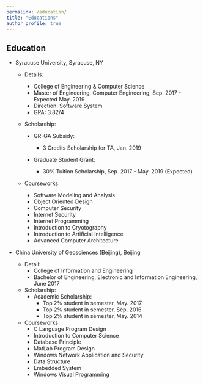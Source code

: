 ```yaml
---
permalink: /education/
title: "Educations"
author_profile: true
---
```


## Education

- Syracuse University, Syracuse, NY

  - Details:

    - College of Engineering & Computer Science
    - Master of Engineering, Computer Engineering, Sep. 2017 - Expected May. 2019
    - Direction: Software System
    - GPA: 3.82/4

  - Scholarship:

    - GR-GA Subsidy:
      - 3 Credits Scholarship for TA, Jan. 2019

    - Graduate Student Grant:
      - 30% Tuition Scholarship, Sep. 2017 - May. 2019 (Expected)

  - Courseworks

    - Software Modeling and Analysis
    - Object Oriented Design
    - Computer Security
    - Internet Security
    - Internet Programming
    - Introduction to Cryotography
    - Introduction to Artificial Intelligence
    - Advanced Computer Architecture

- China University of Geosciences (Beijing), Beijing

  - Detail:
    - College of Information and Engineering
    - Bachelor of Engineering, Electronic and Information Engineering, June 2017
  - Scholarship:
    - Academic Scholarship: 
      - Top 2% student in semester, May. 2017
      - Top 2% student in semester, Sep. 2016
      - Top 2% student in semester, May. 2014
  - Courseworks
    - C Language Program Design
    - Introduction to Computer Science
    - Database Principle
    - MatLab Program Design
    - Windows Network Application and Security
    - Data Structure
    - Embedded System
    - Windows Visual Programming